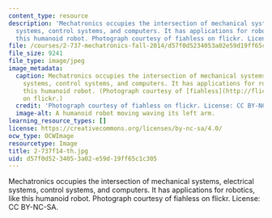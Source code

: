 ```yaml
---
content_type: resource
description: 'Mechatronics occupies the intersection of mechanical systems, electrical
  systems, control systems, and computers. It has applications for robotics, like
  this humanoid robot. Photograph courtesy of fiahless on flickr. License: CC BY-NC-SA.'
file: /courses/2-737-mechatronics-fall-2014/d57f0d5234053a02e59d19ff65c1c305_2-737f14-th.jpg
file_size: 9241
file_type: image/jpeg
image_metadata:
  caption: Mechatronics occupies the intersection of mechanical systems, electrical
    systems, control systems, and computers. It has applications for robotics, like
    this humanoid robot. (Photograph courtesy of [fiahless](http://flic.kr/p/v8Uw)
    on flickr.)
  credit: 'Photograph courtesy of fiahless on flickr. License: CC BY-NC-SA.'
  image-alt: A humanoid robot moving waving its left arm.
learning_resource_types: []
license: https://creativecommons.org/licenses/by-nc-sa/4.0/
ocw_type: OCWImage
resourcetype: Image
title: 2-737f14-th.jpg
uid: d57f0d52-3405-3a02-e59d-19ff65c1c305
---
```

Mechatronics occupies the intersection of mechanical systems, electrical systems, control systems, and computers. It has applications for robotics, like this humanoid robot. Photograph courtesy of fiahless on flickr. License: CC BY-NC-SA.